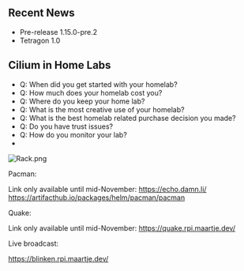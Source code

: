 

## Recent News
* Pre-release 1.15.0-pre.2
* Tetragon 1.0

## Cilium in Home Labs


* Q: When did you get started with your homelab?
* Q: How much does your homelab cost you?
* Q: Where do you keep your home lab?
* Q: What is the most creative use of your homelab?
* Q: What is the best homelab related purchase decision you made?
* Q: Do you have trust issues?
* Q: How do you monitor your lab?
*
![Rack.png](https://hackmd.io/_uploads/SkUNltMQT.png)


Pacman:

Link only available until mid-November: https://echo.damn.li/
https://artifacthub.io/packages/helm/pacman/pacman

Quake:

Link only available until mid-November:
https://quake.rpi.maartje.dev/

Live broadcast:

https://blinken.rpi.maartje.dev/
